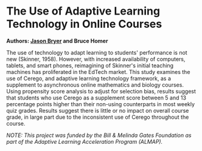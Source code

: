 # The Use of Adaptive Learning Technology in Online Courses

**Authors: [Jason Bryer](jason.bryer@cuny.edu) and Bruce Homer**  

The use of technology to adapt learning to students' performance is not new (Skinner, 1958). However, with increased availability of computers, tablets, and smart phones, reimagining of Skinner's initial teaching machines has proliferated in the EdTech market. This study examines the use of Cerego, and adaptive learning technology framework, as a supplement to asynchronous online mathematics and biology courses. Using propensity score analysis to adjust for selection bias, results suggest that students who use Cerego as a supplement score between 5 and 13 percentage points higher than their non-using counterparts in most weekly quiz grades. Results suggest there is little or no impact on overall course grade, in large part due to the inconsistent use of Cerego throughout the course.




*NOTE: This project was funded by the Bill & Melinda Gates Foundation as part of the Adaptive Learning Acceleration Program (ALMAP).*
